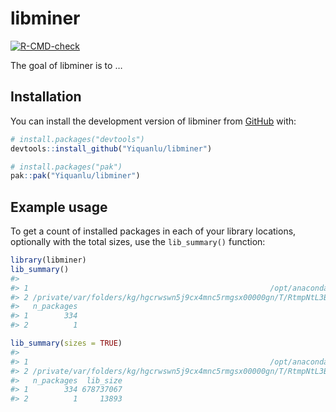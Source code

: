 
<!-- README.md is generated from README.Rmd. Please edit that file -->

# libminer

<!-- badges: start -->

[![R-CMD-check](https://github.com/Yiquanlu/libminer/actions/workflows/R-CMD-check.yaml/badge.svg)](https://github.com/Yiquanlu/libminer/actions/workflows/R-CMD-check.yaml)
<!-- badges: end -->

The goal of libminer is to …

## Installation

You can install the development version of libminer from
[GitHub](https://github.com/) with:

``` r
# install.packages("devtools")
devtools::install_github("Yiquanlu/libminer")
```

``` r
# install.packages("pak")
pak::pak("Yiquanlu/libminer")
```

## Example usage

To get a count of installed packages in each of your library locations,
optionally with the total sizes, use the `lib_summary()` function:

``` r
library(libminer)
lib_summary()
#>                                                                                        Library
#> 1                                                      /opt/anaconda3/envs/raukr/lib/R/library
#> 2 /private/var/folders/kg/hgcrwswn5j9cx4mnc5rmgsx00000gn/T/RtmpNtL3Bx/temp_libpathe55050383fb2
#>   n_packages
#> 1        334
#> 2          1

lib_summary(sizes = TRUE)
#>                                                                                        Library
#> 1                                                      /opt/anaconda3/envs/raukr/lib/R/library
#> 2 /private/var/folders/kg/hgcrwswn5j9cx4mnc5rmgsx00000gn/T/RtmpNtL3Bx/temp_libpathe55050383fb2
#>   n_packages  lib_size
#> 1        334 678737067
#> 2          1     13893
```
